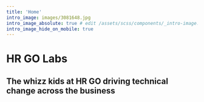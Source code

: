 ```yaml
---
title: 'Home'
intro_image: images/3081648.jpg
intro_image_absolute: true # edit /assets/scss/components/_intro-image.scss for full control
intro_image_hide_on_mobile: true
---
```


# HR GO Labs

## The whizz kids at HR GO driving technical change across the business
